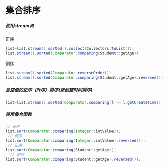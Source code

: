 # 集合排序

##### 使用stream流

正序

```java
list=list.stream().sorted().collect(Collectors.toList());
list.stream().sorted(Comparator.comparing(Student::getAge)) 
```

倒序

```java
list.stream().sorted(Comparator.reverseOrder())
list.stream().sorted(Comparator.comparing(Student::getAge).reversed())
```

##### 含空值的正序（升序）排序(按创建时间排序)

```java
list=list.stream().sorted(Comparator.comparing(l -> l.getCreateTime(), Comparator.nullsFirst(Date::compareTo))).collect(Collectors.toList());
```

##### 使用集合函数

```java
// 正序
list.sort(Comparator.comparing(Integer::intValue));
 // 倒序
list.sort(Comparator.comparing(Integer::intValue).reversed());
 // 正序
list.sort(Comparator.comparing(Student::getAge));
  // 倒序
list.sort(Comparator.comparing(Student::getAge).reversed());

```

